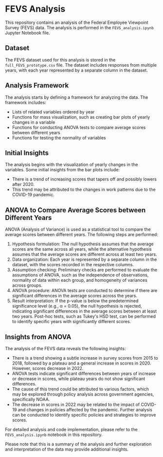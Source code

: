 # FEVS Analysis

This repository contains an analysis of the Federal Employee Viewpoint Survey (FEVS) data. The analysis is performed in the `FEVS_analysis.ipynb` Jupyter Notebook file.

## Dataset
The FEVS dataset used for this analysis is stored in the `full_FEVS_prototype.csv` file. The dataset includes responses from multiple years, with each year represented by a separate column in the dataset.

## Analysis Framework
The analysis starts by defining a framework for analyzing the data. The framework includes:

- Lists of related variables ordered by year
- Functions for mass visualization, such as creating bar plots of yearly changes in a variable
- Functions for conducting ANOVA tests to compare average scores between different years
- Functions for testing the normality of variables

## Initial Insights
The analysis begins with the visualization of yearly changes in the variables. Some initial insights from the bar plots include:

- There is a trend of increasing scores that tapers off and possibly lowers after 2020.
- This trend may be attributed to the changes in work patterns due to the COVID-19 pandemic.

## ANOVA to Compare Average Scores between Different Years
ANOVA (Analysis of Variance) is used as a statistical tool to compare the average scores between different years. The following steps are performed:

1. Hypothesis formulation: The null hypothesis assumes that the average scores are the same across all years, while the alternative hypothesis assumes that the average scores are different across at least two years.
2. Data organization: Each year is represented by a separate column in the dataset, with the scores recorded in the respective columns.
3. Assumption checking: Preliminary checks are performed to evaluate the assumptions of ANOVA, such as the independence of observations, normality of data within each group, and homogeneity of variances across groups.
4. ANOVA procedure: ANOVA tests are conducted to determine if there are significant differences in the average scores across the years.
5. Result interpretation: If the p-value is below the predetermined significance level (e.g., α = 0.05), the null hypothesis is rejected, indicating significant differences in the average scores between at least two years. Post-hoc tests, such as Tukey's HSD test, can be performed to identify specific years with significantly different scores.

## Insights from ANOVA
The analysis of the FEVS data reveals the following insights:

- There is a trend showing a subtle increase in survey scores from 2015 to 2018, followed by a plateau and a general increase in scores in 2020. However, scores decrease in 2022.
- ANOVA tests indicate significant differences between years of increase or decrease in scores, while plateau years do not show significant differences.
- The cause of this trend could be attributed to various factors, which may be explored through policy analysis across government agencies, specifically NOAA.
- The decrease in scores in 2022 may be related to the impact of COVID-19 and changes in policies affected by the pandemic. Further analysis can be conducted to identify specific policies and strategies to improve scores.

For detailed analysis and code implementation, please refer to the `FEVS_analysis.ipynb` notebook in this repository.

Please note that this is a summary of the analysis and further exploration and interpretation of the data may provide additional insights.
